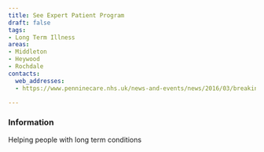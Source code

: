 ```yaml
---
title: See Expert Patient Program
draft: false
tags:
- Long Term Illness
areas:
- Middleton
- Heywood
- Rochdale
contacts:
  web_addresses:
  - https://www.penninecare.nhs.uk/news-and-events/news/2016/03/breaking-the-symptom-cycle-with-the-expert-patient-programme/

---
```


### Information
Helping people with long term conditions